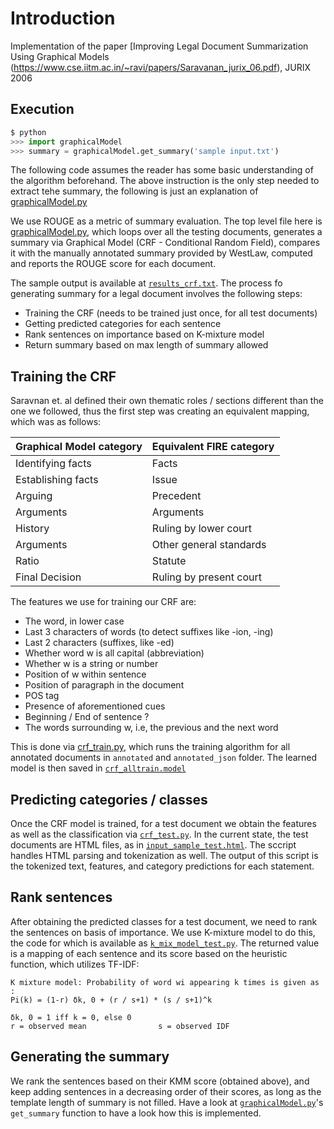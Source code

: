 # Introduction

Implementation of the paper [Improving Legal Document Summarization Using Graphical Models (https://www.cse.iitm.ac.in/~ravi/papers/Saravanan_jurix_06.pdf), JURIX 2006

## Execution

```py
$ python
>>> import graphicalModel
>>> summary = graphicalModel.get_summary('sample input.txt')
```

The following code assumes the reader has some basic understanding of the algorithm beforehand. The above instruction is the only step needed to extract tehe summary, the following is just an explanation of [graphicalModel.py](graphicalModel.py)

We use ROUGE as a metric of summary evaluation. The top level file here is [graphicalModel.py](graphicalModel.py), which loops over all the testing documents, generates a summary via Graphical Model (CRF - Conditional Random Field), compares it with the manually annotated summary provided by WestLaw, computed and reports the ROUGE score for each document. 

The sample output is available at [`results_crf.txt`](results_crf.txt). The process fo generating summary for a legal document involves the following steps:

* Training the CRF (needs to be trained just once, for all test documents)
* Getting predicted categories for each sentence
* Rank sentences on importance based on K-mixture model
* Return summary based on max length of summary allowed

## Training the CRF

Saravnan et. al defined their own thematic roles / sections different than the one we followed, thus the first step was creating an equivalent mapping, which was as follows:

| Graphical Model category | Equivalent FIRE category |
| --- | --- |
| Identifying facts | Facts |
| Establishing facts | Issue |
| Arguing | Precedent |
| Arguments | Arguments |
| History | Ruling by lower court |
| Arguments | Other general standards |
| Ratio | Statute |
| Final Decision | Ruling by present court |

The features we use for training our CRF are:
* The word, in lower case
* Last 3 characters of words (to detect suffixes like -ion, -ing)
* Last 2 characters (suffixes, like -ed)
* Whether word w is all capital (abbreviation)
* Whether w is a string or number
* Position of w within sentence
* Position of paragraph in the document
* POS tag
* Presence of aforementioned cues
* Beginning / End of sentence ?
* The words surrounding w, i.e, the previous and the next word

This is done via [crf_train.py](crf_train.py), which runs the training algorithm for all annotated documents in `annotated` and `annotated_json` folder. The learned model is then saved in [`crf_alltrain.model`](crf_alltrain.model)

## Predicting categories / classes

Once the CRF model is trained, for a test document we obtain the features as well as the classification via [`crf_test.py`](crf_test.py).
In the current state, the test documents are HTML files, as in [`input_sample_test.html`](input_sample_test.html). The sccript handles HTML parsing and tokenization as well. The output of this script is the tokenized text, features, and category predictions for each statement.

## Rank sentences

After obtaining the predicted classes for a test document, we need to rank the sentences on basis of importance. We use K-mixture model to do this, the code for which is available as [`k_mix_model_test.py`](k_mix_model_test.py). The returned value is a mapping of each sentence and its score based on the heuristic function, which utilizes TF-IDF: 
```
K mixture model: Probability of word wi appearing k times is given as :
Pi(k) = (1-r) δk, 0 + (r / s+1) * (s / s+1)^k

δk, 0 = 1 iff k = 0, else 0
r = observed mean                s = observed IDF
```

## Generating the summary

We rank the sentences based on their KMM score (obtained above), and keep adding sentences in a decreasing order of their scores, as long as the template length of summary is not filled. Have a look at [`graphicalModel.py`](graphicalModel.py)'s `get_summary` function to have a look how this is implemented.
